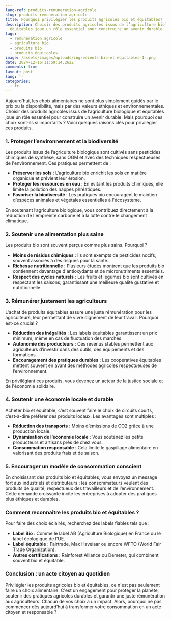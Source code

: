```yaml
---
lang-ref: produits-remuneration-agricole
slug: produits-remuneration-agricole
title: Pourquoi privilégier les produits agricoles bio et équitables?
description: Choisir des produits agricoles issus de l’agriculture biologique et
  équitables joue un rôle essentiel pour construire un avenir durable
tags:
  - rémunération agricole
  - agriculture bio
  - produits bio
  - produits équitables
image: /assets/images/uploads/ingredients-bio-et-équitables-1-.png
date: 2024-12-16T11:59:14.262Z
comments: true
layout: post
lang: fr
categories:
  - fr
---
```



Aujourd'hui, les choix alimentaires ne sont plus simplement guidés par le prix ou la disponibilité, mais par des valeurs éthiques et environnementales. Choisir des produits agricoles issus de l’agriculture biologique et équitables joue un rôle essentiel pour construire un avenir durable. Mais pourquoi ces choix sont-ils si importants ? Voici quelques raisons clés pour privilégier ces produits.

### **1. Proteger l’environnement et la biodiversité**

Les produits issus de l’agriculture biologique sont cultivés sans pesticides chimiques de synthèse, sans OGM et avec des techniques respectueuses de l'environnement. Ces pratiques permettent de :

* **Préserver les sols** : L’agriculture bio enrichit les sols en matière organique et prévient leur érosion.
* **Protéger les ressources en eau** : En évitant les produits chimiques, elle limite la pollution des nappes phréatiques.
* **Favoriser la biodiversité** : Les pratiques bio encouragent le maintien d’espèces animales et végétales essentielles à l'écosystème.

En soutenant l’agriculture biologique, vous contribuez directement à la réduction de l'empreinte carbone et à la lutte contre le changement climatique.

### **2. Soutenir une alimentation plus saine**

Les produits bio sont souvent perçus comme plus sains. Pourquoi ?

* **Moins de résidus chimiques** : Ils sont exempts de pesticides nocifs, souvent associés à des risques pour la santé.
* **Richesse nutritionnelle** : Plusieurs études montrent que les produits bio contiennent davantage d'antioxydants et de micronutriments essentiels.
* **Respect des cycles naturels** : Les fruits et légumes bio sont cultivés en respectant les saisons, garantissant une meilleure qualité gustative et nutritionnelle.

### **3. Rémunérer justement les agriculteurs**

L'achat de produits équitables assure une juste rémunération pour les agriculteurs, leur permettant de vivre dignement de leur travail. Pourquoi est-ce crucial ?

* **Réduction des inégalités** : Les labels équitables garantissent un prix minimum, même en cas de fluctuation des marchés.
* **Autonomie des producteurs** : Ces revenus stables permettent aux agriculteurs d’investir dans des outils, des équipements et des formations.
* **Encouragement des pratiques durables** : Les coopératives équitables mettent souvent en avant des méthodes agricoles respectueuses de l’environnement.

En privilégiant ces produits, vous devenez un acteur de la justice sociale et de l'économie solidaire.

### **4. Soutenir une économie locale et durable**

Acheter bio et équitable, c’est souvent faire le choix de circuits courts, c’est-à-dire préférer des produits locaux. Les avantages sont multiples :

* **Réduction des transports** : Moins d’émissions de CO2 grâce à une production locale.
* **Dynamisation de l’économie locale** : Vous soutenez les petits producteurs et artisans près de chez vous.
* **Consommation responsable** : Cela limite le gaspillage alimentaire en valorisant des produits frais et de saison.

### **5. Encourager un modèle de consommation conscient**

En choisissant des produits bio et équitables, vous envoyez un message fort aux industriels et distributeurs : les consommateurs veulent des produits de qualité, respectueux des travailleurs et de l’environnement. Cette demande croissante incite les entreprises à adopter des pratiques plus éthiques et durables.

### **Comment reconnaître les produits bio et équitables ?**

Pour faire des choix éclairés, recherchez des labels fiables tels que :

* **Label Bio** : Comme le label AB (Agriculture Biologique) en France ou le label écologique de l'UE.
* **Label équitable** : Fairtrade, Max Havelaar ou encore WFTO (World Fair Trade Organization).
* **Autres certifications** : Rainforest Alliance ou Demeter, qui combinent souvent bio et équitable.

### **Conclusion : un acte citoyen au quotidien**

Privilégier les produits agricoles bio et équitables, ce n'est pas seulement faire un choix alimentaire. C'est un engagement pour protéger la planète, soutenir des pratiques agricoles durables et garantir une juste rémunération aux agriculteurs. Chacun de vos choix a un impact. Alors, pourquoi ne pas commencer dès aujourd’hui à transformer votre consommation en un acte citoyen et responsable ?